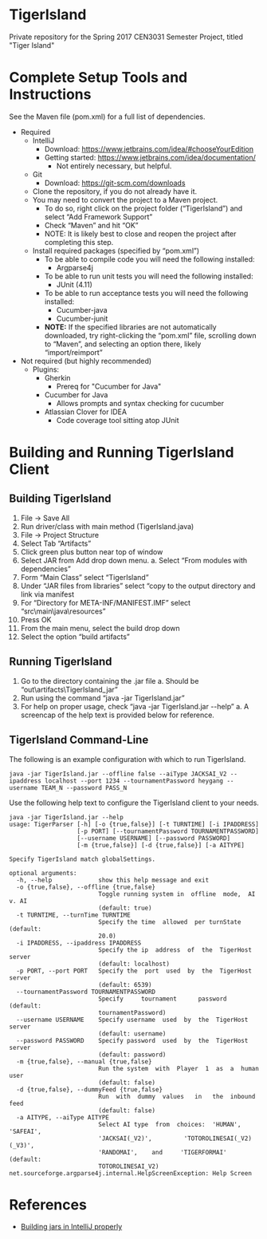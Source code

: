 # TigerIsland

Private repository for the Spring 2017 CEN3031 Semester Project, titled "Tiger Island"

# Complete Setup Tools and Instructions 

See the Maven file (pom.xml) for a full list of dependencies.

* Required
  * IntelliJ
    * Download: https://www.jetbrains.com/idea/#chooseYourEdition
    * Getting started: https://www.jetbrains.com/idea/documentation/
      * Not entirely necessary, but helpful.
  * Git
    * Download: https://git-scm.com/downloads
  * Clone the repository, if you do not already have it.
  * You may need to convert the project to a Maven project.
    * To do so, right click on the project folder (“TigerIsland”) and select “Add Framework Support”
    * Check “Maven” and hit “OK”
    * NOTE: It is likely best to close and reopen the project after completing this step.
  * Install required packages (specified by “pom.xml”)
    * To be able to compile code you will need the following installed:
      * Argparse4j
    * To be able to run unit tests you will need the following installed:
      * JUnit (4.11)
    * To be able to run acceptance tests you will need the following installed:
      * Cucumber-java
      * Cucumber-junit
    * **NOTE:** If the specified libraries are not automatically downloaded, try right-clicking the “pom.xml” file, scrolling down to “Maven”, and selecting an option there, likely “import/reimport”
* Not required (but highly recommended)
  * Plugins:
    * Gherkin
      * Prereq for "Cucumber for Java"
    * Cucumber for Java
      * Allows prompts and syntax checking for cucumber
    * Atlassian Clover for IDEA
      * Code coverage tool sitting atop JUnit

# Building and Running TigerIsland Client

## Building TigerIsland

1. File -> Save All
2. Run driver/class with main method (TigerIsland.java)
3. File -> Project Structure
4. Select Tab “Artifacts”
5. Click green plus button near top of window
6. Select JAR from Add drop down menu.
  a. Select “From modules with dependencies”
7. Form “Main Class” select “TigerIsland”
8. Under “JAR files from libraries” select “copy to the output directory and link via manifest
9. For “Directory for META-INF/MANIFEST.IMF” select “src\main\java\resources”
10. Press OK
11. From the main menu, select the build drop down
12. Select the option “build artifacts”

## Running TigerIsland

1. Go to the directory containing the .jar file
  a. Should be “out\artifacts\TigerIsland_jar”
2. Run using the command “java -jar TigerIsland.jar”
3. For help on proper usage, check “java -jar TigerIsland.jar --help”
  a. A screencap of the help text is provided below for reference.

## TigerIsland Command-Line

The following is an example configuration with which to run TigerIsland.

```{bash}
java -jar TigerIsland.jar --offline false --aiType JACKSAI_V2 --ipaddress localhost --port 1234 --tournamentPassword heygang --username TEAM_N --password PASS_N
```

Use the following help text to configure the TigerIsland client to your needs.

```{bash}
java -jar TigerIsland.jar --help
usage: TigerParser [-h] [-o {true,false}] [-t TURNTIME] [-i IPADDRESS]
                   [-p PORT] [--tournamentPassword TOURNAMENTPASSWORD]
                   [--username USERNAME] [--password PASSWORD]
                   [-m {true,false}] [-d {true,false}] [-a AITYPE]

Specify TigerIsland match globalSettings.

optional arguments:
  -h, --help             show this help message and exit
  -o {true,false}, --offline {true,false}
                         Toggle running system in  offline  mode,  AI v. AI
                         (default: true)
  -t TURNTIME, --turnTime TURNTIME
                         Specify the time  allowed  per turnState (default:
                         20.0)
  -i IPADDRESS, --ipaddress IPADDRESS
                         Specify the ip  address  of  the  TigerHost server
                         (default: localhost)
  -p PORT, --port PORT   Specify the  port  used  by  the  TigerHost server
                         (default: 6539)
  --tournamentPassword TOURNAMENTPASSWORD
                         Specify     tournament      password     (default:
                         tournamentPassword)
  --username USERNAME    Specify username  used  by  the  TigerHost  server
                         (default: username)
  --password PASSWORD    Specify password  used  by  the  TigerHost  server
                         (default: password)
  -m {true,false}, --manual {true,false}
                         Run the system  with  Player  1  as  a  human user
                         (default: false)
  -d {true,false}, --dummyFeed {true,false}
                         Run  with  dummy  values   in   the  inbound  feed
                         (default: false)
  -a AITYPE, --aiType AITYPE
                         Select AI type  from  choices:  'HUMAN', 'SAFEAI',
                         'JACKSAI(_V2)',         'TOTOROLINESAI(_V2)(_V3)',
                         'RANDOMAI',    and     'TIGERFORMAI'     (default:
                         TOTOROLINESAI_V2)
net.sourceforge.argparse4j.internal.HelpScreenException: Help Screen
```

# References

* [Building jars in IntelliJ properly](http://stackoverflow.com/questions/1082580/how-to-build-jars-from-intellij-properly)
